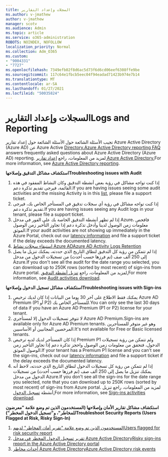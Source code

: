 ```yaml
---
title: السجلات وإعداد التقارير
ms.author: v-jmathew
author: v-jmathew
manager: scotv
ms.audience: Admin
ms.topic: article
ms.service: o365-administration
ROBOTS: NOINDEX, NOFOLLOW
localization_priority: Normal
ms.collection: Adm_O365
ms.custom:
- "9004331"
- "7727"
ms.openlocfilehash: 7349efb02f8d6ac5d73f6d6cd06eef6308ffe9be
ms.sourcegitcommit: 117c64e1fbcb5eec04f94eadad71423b974e7b14
ms.translationtype: MT
ms.contentlocale: ar-SA
ms.lasthandoff: 01/27/2021
ms.locfileid: "50035824"
---
```

# <a name="logs-and-reporting"></a><span data-ttu-id="33794-102">السجلات وإعداد التقارير</span><span class="sxs-lookup"><span data-stu-id="33794-102">Logs and Reporting</span></span>

<span data-ttu-id="33794-103">تجيب الأسئلة الشائعة حول الأسئلة الشائعة حول إعداد تقارير Azure Active Directory (Azure AD) عن Azure Active [Directory.](https://docs.microsoft.com/azure/active-directory/active-directory-reporting-faq)</span><span class="sxs-lookup"><span data-stu-id="33794-103">[Azure Active Directory reporting FAQ](https://docs.microsoft.com/azure/active-directory/active-directory-reporting-faq) answers frequently asked questions about Azure Active Directory (Azure AD) reporting.</span></span> <span data-ttu-id="33794-104">لمزيد من المعلومات، راجع [إعداد تقارير Azure Active Directory.](https://docs.microsoft.com/azure/active-directory/reports-monitoring/overview-reports)</span><span class="sxs-lookup"><span data-stu-id="33794-104">For more information, see [Azure Active Directory reporting](https://docs.microsoft.com/azure/active-directory/reports-monitoring/overview-reports).</span></span>

<span data-ttu-id="33794-105">**استكشاف مشاكل التدقيق وإصلاحها**</span><span class="sxs-lookup"><span data-stu-id="33794-105">**Troubleshooting issues with Audit**</span></span>

1. <span data-ttu-id="33794-106">إذا كنت تواجه مشاكل في رؤية بعض أنشطة [](https://docs.microsoft.com/azure/active-directory/reports-monitoring/reference-audit-activities)التدقيق وكان النشاط المفقود في هذه القائمة، فيرجى تقديم تذكرة دعم.</span><span class="sxs-lookup"><span data-stu-id="33794-106">If you are having issues seeing some audit activities and the missing Activity is in this [list](https://docs.microsoft.com/azure/active-directory/reports-monitoring/reference-audit-activities), please file a support ticket.</span></span>
2. <span data-ttu-id="33794-107">إذا كنت تواجه مشاكل في رؤية أي سجلات تدقيق في المستأجر الخاص بك، فيرجى تقديم تذكرة دعم.</span><span class="sxs-lookup"><span data-stu-id="33794-107">If you are having issues seeing any Audit logs in your tenant, please file a support ticket.</span></span>
3. <span data-ttu-id="33794-108">إذا لم تظهر أنشطة التدقيق الخاصة بك على الفور [](https://docs.microsoft.com/azure/active-directory/reports-monitoring/reference-reports-latencies) في مدخل Azure، فافحص معلومات زمن الوصول لدينا وأدخل تذكرة دعم إذا تجاوز التأخير زمن الوصول الموثق.</span><span class="sxs-lookup"><span data-stu-id="33794-108">If your audit activities are not showing up immediately in the Azure Portal, check out our [latency information](https://docs.microsoft.com/azure/active-directory/reports-monitoring/reference-reports-latencies) and file a support ticket if the delay exceeds the documented latency.</span></span>
4. [<span data-ttu-id="33794-109">استبقاء سجلات نشاط Azure AD</span><span class="sxs-lookup"><span data-stu-id="33794-109">Azure AD Activity Logs Retention</span></span>](https://docs.microsoft.com/azure/active-directory/reports-monitoring/reference-reports-data-retention)
5. <span data-ttu-id="33794-110">إذا لم تتمكن من رؤية كل التدقيق لنطاق التاريخ الذي حددته، يمكنك تنزيل ما يصل إلى 250 ألف صف (تم فرزها حسب أحدث) من تسجيلات الدخول من مدخل Azure.</span><span class="sxs-lookup"><span data-stu-id="33794-110">If you don't see all the audit for the date range you selected, you can download up to 250K rows (sorted by most recent) of sign-ins from Azure portal.</span></span> <span data-ttu-id="33794-111">لمزيد من المعلومات، راجع [تنزيل أنشطة التدقيق.](https://docs.microsoft.com/azure/active-directory/reports-monitoring/quickstart-download-audit-report)</span><span class="sxs-lookup"><span data-stu-id="33794-111">For more information, see [Audit activities download](https://docs.microsoft.com/azure/active-directory/reports-monitoring/quickstart-download-audit-report).</span></span>

<span data-ttu-id="33794-112">**استكشاف مشاكل تسجيل الدخول وإصلاحها**</span><span class="sxs-lookup"><span data-stu-id="33794-112">**Troubleshooting issues with Sign-ins**</span></span>

1. <span data-ttu-id="33794-113">يمكنك فقط الاطلاع على آخر 30 يوما من البيانات إذا كان لديك ترخيص Azure AD Premium (P1 أو P2) للمستأجر الخاص بك.</span><span class="sxs-lookup"><span data-stu-id="33794-113">You can only see the last 30 days of data if you have an Azure AD Premium (P1 or P2) license for your tenant.</span></span>
2. <span data-ttu-id="33794-114">لا تتوفر تسجيلات الدخول إلا لمستأجري Azure AD Premium.</span><span class="sxs-lookup"><span data-stu-id="33794-114">Sign-ins are available only for Azure AD Premium tenants.</span></span> <span data-ttu-id="33794-115">وهو غير متوفر للمستأجرين المرخصين المجانيين أو الأساسيين.</span><span class="sxs-lookup"><span data-stu-id="33794-115">It's not available for Free or Basic licensed tenants.</span></span>
3. <span data-ttu-id="33794-116">إذا كان المستأجر لديك لديه ترخيص Premium P1 ولم تتمكن من رؤية [](https://docs.microsoft.com/azure/active-directory/reports-monitoring/reference-reports-latencies) تسجيلات الدخول، فتحقق من معلومات زمن الوصول واحجز تذكرة دعم إذا تجاوز التأخير زمن الوصول الموثق.</span><span class="sxs-lookup"><span data-stu-id="33794-116">If your tenant has a Premium P1 license and you can't see the sign-ins, check out our [latency information](https://docs.microsoft.com/azure/active-directory/reports-monitoring/reference-reports-latencies) and file a support ticket if the delay exceeds the documented latency.</span></span>
4. <span data-ttu-id="33794-117">إذا لم تتمكن من رؤية كل تسجيلات الدخول لنطاق التاريخ الذي حددته، لاحظ أنه يمكنك تنزيل ما يصل إلى 250 ألف صف (تم فرزها حسب أحدث) من تسجيلات الدخول من مدخل Azure.</span><span class="sxs-lookup"><span data-stu-id="33794-117">If you don't see all the sign-ins for the date range you selected, note that you can download up to 250K rows (sorted by most recent) of sign-ins from Azure portal.</span></span> <span data-ttu-id="33794-118">لمزيد من المعلومات، راجع تنزيل أنشطة [تسجيل الدخول.](https://docs.microsoft.com/azure/active-directory/reports-monitoring/concept-sign-ins#download-sign-in-activities)</span><span class="sxs-lookup"><span data-stu-id="33794-118">For more information, see [Sign-ins activities download](https://docs.microsoft.com/azure/active-directory/reports-monitoring/concept-sign-ins#download-sign-in-activities).</span></span>

<span data-ttu-id="33794-119">**استكشاف مشاكل تقارير الأمان وإصلاحها (المستخدمون الذين تم وضع علامة "معرضون للمخاطر"، و"تسجيل الدخول المخطر")**</span><span class="sxs-lookup"><span data-stu-id="33794-119">**Troubleshoot Security Reports (Users Flagged at Risk, Risky Sign-In)**</span></span>

1. [<span data-ttu-id="33794-120">المستخدمون الذين تم وضع علامة "تقرير أمان المخاطر" لديهم</span><span class="sxs-lookup"><span data-stu-id="33794-120">Users flagged for risk security report</span></span>](https://docs.microsoft.com/azure/active-directory/reports-monitoring/concept-user-at-risk)
2. [<span data-ttu-id="33794-121">تقرير تسجيل الدخول المخطر في مدخل Azure Active Directory</span><span class="sxs-lookup"><span data-stu-id="33794-121">Risky sign-ins report in the Azure Active Directory portal</span></span>](https://docs.microsoft.com/azure/active-directory/reports-monitoring/concept-risky-sign-ins)
3. [<span data-ttu-id="33794-122">أحداث مخاطر Azure Active Directory</span><span class="sxs-lookup"><span data-stu-id="33794-122">Azure Active Directory risk events</span></span>](https://docs.microsoft.com/azure/active-directory/reports-monitoring/concept-risk-events)
